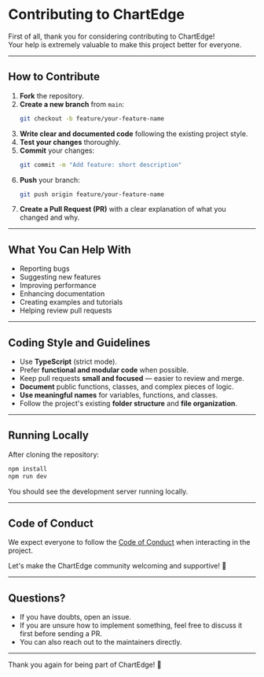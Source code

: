 # Contributing to ChartEdge

First of all, thank you for considering contributing to ChartEdge!  
Your help is extremely valuable to make this project better for everyone.

---

## How to Contribute

1. **Fork** the repository.
2. **Create a new branch** from `main`:
   ```bash
   git checkout -b feature/your-feature-name
   ```
3. **Write clear and documented code** following the existing project style.
4. **Test your changes** thoroughly.
5. **Commit** your changes:
   ```bash
   git commit -m "Add feature: short description"
   ```
6. **Push** your branch:
   ```bash
   git push origin feature/your-feature-name
   ```
7. **Create a Pull Request (PR)** with a clear explanation of what you changed and why.

---

## What You Can Help With

- Reporting bugs
- Suggesting new features
- Improving performance
- Enhancing documentation
- Creating examples and tutorials
- Helping review pull requests

---

## Coding Style and Guidelines

- Use **TypeScript** (strict mode).
- Prefer **functional and modular code** when possible.
- Keep pull requests **small and focused** — easier to review and merge.
- **Document** public functions, classes, and complex pieces of logic.
- **Use meaningful names** for variables, functions, and classes.
- Follow the project's existing **folder structure** and **file organization**.

---

## Running Locally

After cloning the repository:

```bash
npm install
npm run dev
```

You should see the development server running locally.

---

## Code of Conduct

We expect everyone to follow the [Code of Conduct](./CODE_OF_CONDUCT.md) when interacting in the project.

Let's make the ChartEdge community welcoming and supportive! 🤝

---

## Questions?

- If you have doubts, open an issue.
- If you are unsure how to implement something, feel free to discuss it first before sending a PR.
- You can also reach out to the maintainers directly.

---

Thank you again for being part of ChartEdge! 🚀